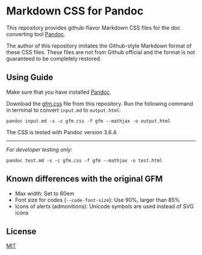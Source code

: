 # Markdown CSS for Pandoc

This repository provides github-flavor Markdown CSS files for the doc converting tool [Pandoc](https://github.com/jgm/pandoc).

The author of this repository imitates the Github-style Markdown format of these CSS files. These files are not from Github official and the format is not guaranteed to be completely restored.


## Using Guide

Make sure that you have installed [Pandoc](https://github.com/jgm/pandoc/releases).

Download the [gfm.css](./gfm.css) file from this repository. Run the following command in terminal to convert `input.md` to `output.html`:

```
pandoc input.md -s -c gfm.css -f gfm --mathjax -o output.html 
```

The CSS is tested with Pandoc version 3.6.4.

---

*For developer testing only*: 

```
pandoc test.md -s -c gfm.css -f gfm --mathjax -o test.html
```


## Known differences with the original GFM

- Max width: Set to 60em
- Font size for codes (`--code-font-size`): Use 90\%, larger than 85\% 
- Icons of alerts (admonitions): Unicode symbols are used instead of SVG icons


## License

[MIT](./LICENSE)
